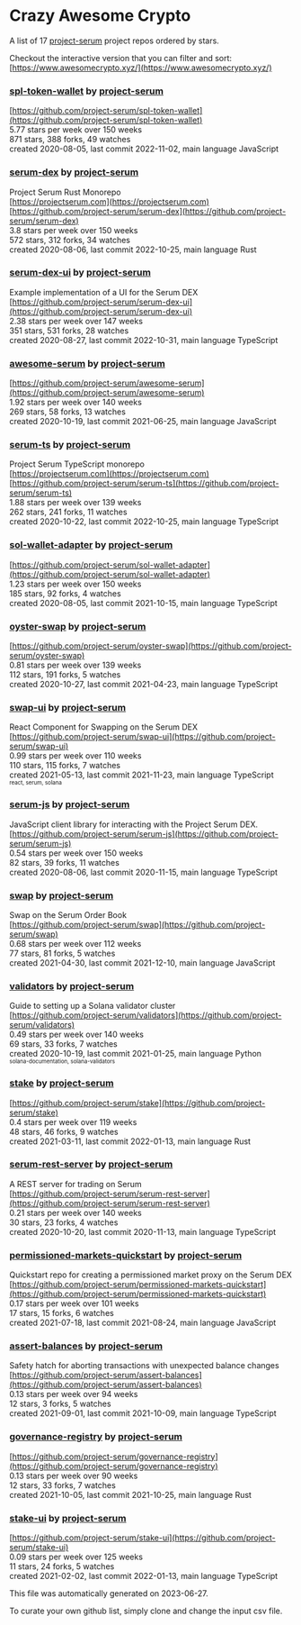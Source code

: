 # Crazy Awesome Crypto
A list of 17 [project-serum](https://github.com/project-serum) project repos ordered by stars.  

Checkout the interactive version that you can filter and sort: 
[https://www.awesomecrypto.xyz/](https://www.awesomecrypto.xyz/)  


### [spl-token-wallet](https://github.com/project-serum/spl-token-wallet) by [project-serum](https://github.com/project-serum)  
  
[https://github.com/project-serum/spl-token-wallet](https://github.com/project-serum/spl-token-wallet)  
5.77 stars per week over 150 weeks  
871 stars, 388 forks, 49 watches  
created 2020-08-05, last commit 2022-11-02, main language JavaScript  


### [serum-dex](https://github.com/project-serum/serum-dex) by [project-serum](https://github.com/project-serum)  
Project Serum Rust Monorepo  
[https://projectserum.com](https://projectserum.com)  
[https://github.com/project-serum/serum-dex](https://github.com/project-serum/serum-dex)  
3.8 stars per week over 150 weeks  
572 stars, 312 forks, 34 watches  
created 2020-08-06, last commit 2022-10-25, main language Rust  


### [serum-dex-ui](https://github.com/project-serum/serum-dex-ui) by [project-serum](https://github.com/project-serum)  
Example implementation of a UI for the Serum DEX  
[https://github.com/project-serum/serum-dex-ui](https://github.com/project-serum/serum-dex-ui)  
2.38 stars per week over 147 weeks  
351 stars, 531 forks, 28 watches  
created 2020-08-27, last commit 2022-10-31, main language TypeScript  


### [awesome-serum](https://github.com/project-serum/awesome-serum) by [project-serum](https://github.com/project-serum)  
  
[https://github.com/project-serum/awesome-serum](https://github.com/project-serum/awesome-serum)  
1.92 stars per week over 140 weeks  
269 stars, 58 forks, 13 watches  
created 2020-10-19, last commit 2021-06-25, main language JavaScript  


### [serum-ts](https://github.com/project-serum/serum-ts) by [project-serum](https://github.com/project-serum)  
Project Serum TypeScript monorepo  
[https://projectserum.com](https://projectserum.com)  
[https://github.com/project-serum/serum-ts](https://github.com/project-serum/serum-ts)  
1.88 stars per week over 139 weeks  
262 stars, 241 forks, 11 watches  
created 2020-10-22, last commit 2022-10-25, main language TypeScript  


### [sol-wallet-adapter](https://github.com/project-serum/sol-wallet-adapter) by [project-serum](https://github.com/project-serum)  
  
[https://github.com/project-serum/sol-wallet-adapter](https://github.com/project-serum/sol-wallet-adapter)  
1.23 stars per week over 150 weeks  
185 stars, 92 forks, 4 watches  
created 2020-08-05, last commit 2021-10-15, main language TypeScript  


### [oyster-swap](https://github.com/project-serum/oyster-swap) by [project-serum](https://github.com/project-serum)  
  
[https://github.com/project-serum/oyster-swap](https://github.com/project-serum/oyster-swap)  
0.81 stars per week over 139 weeks  
112 stars, 191 forks, 5 watches  
created 2020-10-27, last commit 2021-04-23, main language TypeScript  


### [swap-ui](https://github.com/project-serum/swap-ui) by [project-serum](https://github.com/project-serum)  
React Component for Swapping on the Serum DEX  
[https://github.com/project-serum/swap-ui](https://github.com/project-serum/swap-ui)  
0.99 stars per week over 110 weeks  
110 stars, 115 forks, 7 watches  
created 2021-05-13, last commit 2021-11-23, main language TypeScript  
<sub><sup>react, serum, solana</sup></sub>


### [serum-js](https://github.com/project-serum/serum-js) by [project-serum](https://github.com/project-serum)  
JavaScript client library for interacting with the Project Serum DEX.  
[https://github.com/project-serum/serum-js](https://github.com/project-serum/serum-js)  
0.54 stars per week over 150 weeks  
82 stars, 39 forks, 11 watches  
created 2020-08-06, last commit 2020-11-15, main language TypeScript  


### [swap](https://github.com/project-serum/swap) by [project-serum](https://github.com/project-serum)  
Swap on the Serum Order Book  
[https://github.com/project-serum/swap](https://github.com/project-serum/swap)  
0.68 stars per week over 112 weeks  
77 stars, 81 forks, 5 watches  
created 2021-04-30, last commit 2021-12-10, main language JavaScript  


### [validators](https://github.com/project-serum/validators) by [project-serum](https://github.com/project-serum)  
Guide to setting up a Solana validator cluster  
[https://github.com/project-serum/validators](https://github.com/project-serum/validators)  
0.49 stars per week over 140 weeks  
69 stars, 33 forks, 7 watches  
created 2020-10-19, last commit 2021-01-25, main language Python  
<sub><sup>solana-documentation, solana-validators</sup></sub>


### [stake](https://github.com/project-serum/stake) by [project-serum](https://github.com/project-serum)  
  
[https://github.com/project-serum/stake](https://github.com/project-serum/stake)  
0.4 stars per week over 119 weeks  
48 stars, 46 forks, 9 watches  
created 2021-03-11, last commit 2022-01-13, main language Rust  


### [serum-rest-server](https://github.com/project-serum/serum-rest-server) by [project-serum](https://github.com/project-serum)  
A REST server for trading on Serum  
[https://github.com/project-serum/serum-rest-server](https://github.com/project-serum/serum-rest-server)  
0.21 stars per week over 140 weeks  
30 stars, 23 forks, 4 watches  
created 2020-10-20, last commit 2020-11-13, main language TypeScript  


### [permissioned-markets-quickstart](https://github.com/project-serum/permissioned-markets-quickstart) by [project-serum](https://github.com/project-serum)  
Quickstart repo for creating a permissioned market proxy on the Serum DEX  
[https://github.com/project-serum/permissioned-markets-quickstart](https://github.com/project-serum/permissioned-markets-quickstart)  
0.17 stars per week over 101 weeks  
17 stars, 15 forks, 6 watches  
created 2021-07-18, last commit 2021-08-24, main language JavaScript  


### [assert-balances](https://github.com/project-serum/assert-balances) by [project-serum](https://github.com/project-serum)  
Safety hatch for aborting transactions with unexpected balance changes  
[https://github.com/project-serum/assert-balances](https://github.com/project-serum/assert-balances)  
0.13 stars per week over 94 weeks  
12 stars, 3 forks, 5 watches  
created 2021-09-01, last commit 2021-10-09, main language TypeScript  


### [governance-registry](https://github.com/project-serum/governance-registry) by [project-serum](https://github.com/project-serum)  
  
[https://github.com/project-serum/governance-registry](https://github.com/project-serum/governance-registry)  
0.13 stars per week over 90 weeks  
12 stars, 33 forks, 7 watches  
created 2021-10-05, last commit 2021-10-25, main language Rust  


### [stake-ui](https://github.com/project-serum/stake-ui) by [project-serum](https://github.com/project-serum)  
  
[https://github.com/project-serum/stake-ui](https://github.com/project-serum/stake-ui)  
0.09 stars per week over 125 weeks  
11 stars, 24 forks, 5 watches  
created 2021-02-02, last commit 2022-01-13, main language TypeScript  


This file was automatically generated on 2023-06-27.  

To curate your own github list, simply clone and change the input csv file.  